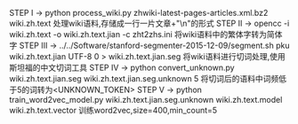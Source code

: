 STEP I    -> python process_wiki.py zhwiki-latest-pages-articles.xml.bz2 wiki.zh.text
处理wiki语料,存储成一行一片文章+"\n"的形式
STEP II   -> opencc -i wiki.zh.text -o wiki.zh.text.jian -c zht2zhs.ini
将wiki语料中的繁体字转为简体字
STEP III  -> ../../Software/stanford-segmenter-2015-12-09/segment.sh pku wiki.zh.text.jian UTF-8 0 > wiki.zh.text.jian.seg
将wiki语料进行切词处理,使用斯坦福的中文切词工具
STEP IV   -> python convert_unknown.py wiki.zh.text.jian.seg wiki.zh.text.jian.seg.unknown 5
将切词后的语料中词频低于5的词转为<UNKNOWN_TOKEN>
STEP V    -> python train_word2vec_model.py wiki.zh.text.jian.seg.unknown wiki.zh.text.model wiki.zh.text.vector
训练word2vec,size=400,min_count=5
